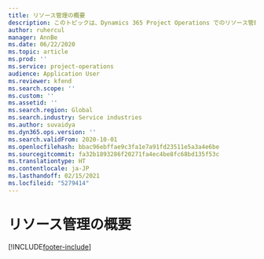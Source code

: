 ```yaml
---
title: リソース管理の概要
description: このトピックは、Dynamics 365 Project Operations でのリソース管理機能に関する情報を提供します。
author: ruhercul
manager: AnnBe
ms.date: 06/22/2020
ms.topic: article
ms.prod: ''
ms.service: project-operations
audience: Application User
ms.reviewer: kfend
ms.search.scope: ''
ms.custom: ''
ms.assetid: ''
ms.search.region: Global
ms.search.industry: Service industries
ms.author: suvaidya
ms.dyn365.ops.version: ''
ms.search.validFrom: 2020-10-01
ms.openlocfilehash: bbac96ebffae9c3fa1e7a91fd23511e5a3a4e6be
ms.sourcegitcommit: fa32b1893286f20271fa4ec4be8fc68bd135f53c
ms.translationtype: HT
ms.contentlocale: ja-JP
ms.lasthandoff: 02/15/2021
ms.locfileid: "5279414"
---
```

# <a name="resource-management-overview"></a>リソース管理の概要


[!INCLUDE[footer-include](../includes/footer-banner.md)]